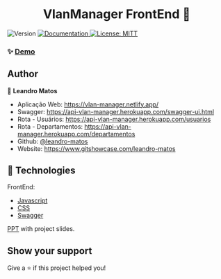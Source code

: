 <h1 align="center">VlanManager FrontEnd 👋</h1>
<p>
  <img alt="Version" src="https://img.shields.io/badge/version-1.0.1-blue.svg?cacheSeconds=2592000" />
  <a href="https://github.com/leandro-matos/springboot-artistas" target="_blank">
    <img alt="Documentation" src="https://img.shields.io/badge/documentation-yes-brightgreen.svg" />
  </a>
  <a href="#" target="_blank">
    <img alt="License: MITT" src="https://img.shields.io/badge/License-MITT-yellow.svg" />
  </a>
</p>

### ✨ [Demo](https://vlan-manager.netlify.app)

## Author

👤 **Leandro Matos**

* Aplicação Web: https://vlan-manager.netlify.app/
* Swagger: https://api-vlan-manager.herokuapp.com/swagger-ui.html
* Rota - Usuários: https://api-vlan-manager.herokuapp.com/usuarios
* Rota - Departamentos: https://api-vlan-manager.herokuapp.com/departamentos
* Github: [@leandro-matos](https://github.com/leandro-matos)
* Website: https://www.gitshowcase.com/leandro-matos

## 🚀  Technologies
FrontEnd:
-	[Javascript](https://www.javascript.com/)
-	[CSS](https://www.w3schools.com/css/)
-	[Swagger](https://getbootstrap.com/)

[PPT](https://github.com/leandro-matos/springboot-vlan-manager-frontend/blob/master/VLANMANAGER_V3.pptx) with project slides.


## Show your support
Give a ⭐️ if this project helped you!
